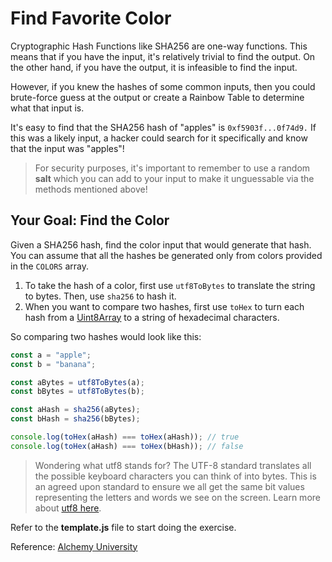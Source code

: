# Find Favorite Color

Cryptographic Hash Functions like SHA256 are one-way functions. This means that if you have the input, it's relatively trivial to find the output. On the other hand, if you have the output, it is infeasible to find the input.
 

However, if you knew the hashes of some common inputs, then you could brute-force guess at the output or create a Rainbow Table to determine what that input is.
 

It's easy to find that the SHA256 hash of "apples" is ``0xf5903f...0f74d9.`` If this was a likely input, a hacker could search for it specifically and know that the input was "apples"!

> For security purposes, it's important to remember to use a random **salt** which you can add to your input to make it unguessable via the methods mentioned above!

## Your Goal: Find the Color

Given a SHA256 hash, find the color input that would generate that hash. You can assume that all the hashes be generated only from colors provided in the  `COLORS`  array.

1.  To take the hash of a color, first use  `utf8ToBytes`  to translate the string to bytes. Then, use  `sha256`  to hash it.
2.  When you want to compare two hashes, first use  `toHex`  to turn each hash from a  [Uint8Array](https://developer.mozilla.org/en-US/docs/Web/JavaScript/Reference/Global_Objects/Uint8Array)  to a string of hexadecimal characters.

So comparing two hashes would look like this:

```javascript
const a = "apple";
const b = "banana";

const aBytes = utf8ToBytes(a);
const bBytes = utf8ToBytes(b);

const aHash = sha256(aBytes);
const bHash = sha256(bBytes);

console.log(toHex(aHash) === toHex(aHash)); // true
console.log(toHex(aHash) === toHex(bHash)); // false
```

>Wondering what utf8 stands for? The UTF-8 standard translates all the possible keyboard characters you can think of into bytes. This is an agreed upon standard to ensure we all get the same bit values representing the letters and words we see on the screen. Learn more about [utf8 here](https://en.wikipedia.org/wiki/UTF-8).

Refer to the **template.js** file to start doing the exercise.

Reference: [Alchemy University](https://university.alchemy.com/course/ethereum/sc/6317afca5216a46480f65674/stage/6317afca5216a46480f65677)
